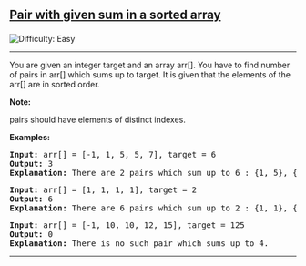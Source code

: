 
<h2><a href="https://www.geeksforgeeks.org/problems/pair-with-given-sum-in-a-sorted-array4940/1">Pair with given sum in a sorted array

</a></h2> <img src='https://img.shields.io/badge/Difficulty-Easy-brightgreen' alt='Difficulty: Easy' /><hr>

<p>You are given an integer target and an array arr[]. You have to find number of pairs in arr[] which sums up to target. It is given that the elements of the arr[] are in sorted order.
</p>
<b>Note:</b><p> pairs should have elements of distinct indexes. </p>


<b>Examples:</b>

<pre>
<b>Input:</b> arr[] = [-1, 1, 5, 5, 7], target = 6
<b>Output:</b> 3
<b>Explanation:</b> There are 2 pairs which sum up to 6 : {1, 5}, {1, 5} and {-1, 7}.
</pre>

<pre>
<b>Input:</b> arr[] = [1, 1, 1, 1], target = 2
<b>Output:</b> 6
<b>Explanation:</b> There are 6 pairs which sum up to 2 : {1, 1}, {1, 1}, {1, 1}, {1, 1}, {1, 1} and {1, 1}.
</pre>

<pre>
<b>Input:</b> arr[] = [-1, 10, 10, 12, 15], target = 125
<b>Output:</b> 0
<b>Explanation:</b> There is no such pair which sums up to 4.
</pre><hr>





